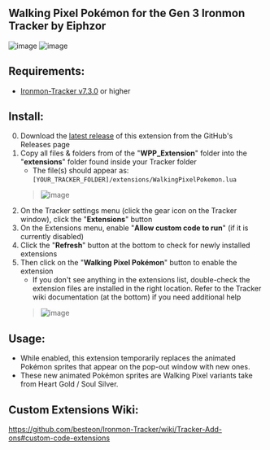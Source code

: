 ## Walking Pixel Pokémon for the Gen 3 Ironmon Tracker by Eiphzor
![image](https://user-images.githubusercontent.com/4258818/218175532-04a74bab-860a-45bf-9342-9346f7536e59.png) ![image](https://user-images.githubusercontent.com/4258818/218175652-158ffbaf-86d9-4f8e-ae29-901483ca3560.png)

## Requirements:
- [Ironmon-Tracker v7.3.0](https://github.com/besteon/Ironmon-Tracker) or higher

## Install:
0) Download the [latest release](https://github.com/UTDZac/IronmonTracker-WalkingPixelPokemon/releases/latest) of this extension from the GitHub's Releases page
1) Copy all files & folders from of the "**WPP_Extension**" folder into the "**extensions**" folder found inside your Tracker folder
   - The file(s) should appear as: `[YOUR_TRACKER_FOLDER]/extensions/WalkingPixelPokemon.lua`
   > ![image](https://user-images.githubusercontent.com/4258818/218176489-3b66abdb-6244-4bd9-95b1-1c5b8ee717c3.png)
2) On the Tracker settings menu (click the gear icon on the Tracker window), click the "**Extensions**" button
3) On the Extensions menu, enable "**Allow custom code to run**" (if it is currently disabled)
4) Click the "**Refresh**" button at the bottom to check for newly installed extensions
5) Then click on the "**Walking Pixel Pokémon**" button to enable the extension
   - If you don't see anything in the extensions list, double-check the extension files are installed in the right location. Refer to the Tracker wiki documentation (at the bottom) if you need additional help
   > ![image](https://user-images.githubusercontent.com/4258818/218176620-ae05812c-672e-4097-a1d8-f80943e98ba0.png)

## Usage:
- While enabled, this extension temporarily replaces the animated Pokémon sprites that appear on the pop-out window with new ones.
- These new animated Pokémon sprites are Walking Pixel variants take from Heart Gold / Soul Silver.

## Custom Extensions Wiki:
https://github.com/besteon/Ironmon-Tracker/wiki/Tracker-Add-ons#custom-code-extensions
